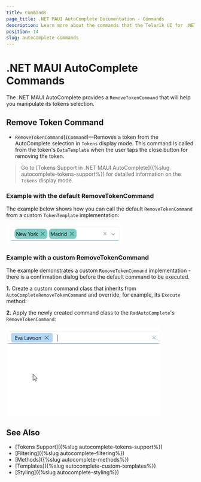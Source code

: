 ```yaml
---
title: Commands
page_title: .NET MAUI AutoComplete Documentation - Commands
description: Learn more about the commands that the Telerik UI for .NET MAUI AutoComplete control exposes.
position: 14
slug: autocomplete-commands
---
```


# .NET MAUI AutoComplete Commands

The .NET MAUI AutoComplete provides a `RemoveTokenCommand` that will help you manipulate its tokens selection.

## Remove Token Command

- `RemoveTokenCommand`(`ICommand`)&mdash;Removes a token from the AutoComplete selection in `Tokens` display mode. This command is called from the token's `DataTemplate` when the user taps the close button for removing the token.

>Go to [Tokens Support in .NET MAUI AutoComplete]({%slug autocomplete-tokens-support%}) for detailed information on the `Tokens` display mode.

### Example with the default RemoveTokenCommand

The example below shows how you can call the default `RemoveTokenCommand` from a custom `TokenTemplate` implementation:

<snippet id='autocomplete-default-removetoken' />

![Telerik .NET MAUI AutoComplete default RemoveTokenCommand](images/autocomplete-removetokencommand-template.png)

### Example with a custom RemoveTokenCommand

The example demonstrates a custom `RemoveTokenCommand` implementation - there is a confirmation dialog before the default command to be executed.

**1.** Create a custom command class that inherits from `AutoCompleteRemoveTokenCommand` and override, for example, its `Execute` method:

<snippet id='autocomplete-custom-removetokencommand' />

**2.** Apply the newly created command class to the `RadAutoComplete`'s `RemoveTokenCommand`:

<snippet id='autocomplete-custom-removetoken' />

![Telerik .NET MAUI AutoComplete custom RemoveTokenCommand](images/autocomplete-removetoken.gif)

## See Also

- [Tokens Support]({%slug autocomplete-tokens-support%})
- [Filtering]({%slug autocomplete-filtering%})
- [Methods]({%slug autocomplete-methods%})
- [Templates]({%slug autocomplete-custom-templates%})
- [Styling]({%slug autocomplete-styling%})
